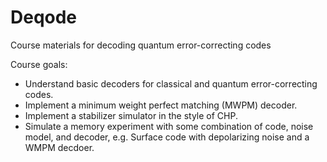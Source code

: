 # Deqode

Course materials for decoding quantum error-correcting codes

Course goals:
- Understand basic decoders for classical and quantum error-correcting codes.
- Implement a minimum weight perfect matching (MWPM) decoder.
- Implement a stabilizer simulator in the style of CHP.
- Simulate a memory experiment with some combination of code, noise model, and decoder, e.g. Surface code with depolarizing noise and a WMPM decdoer.